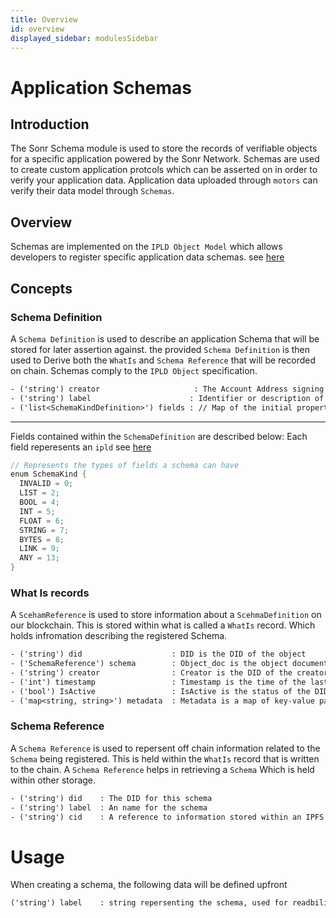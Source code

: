 ```yaml
---
title: Overview
id: overview
displayed_sidebar: modulesSidebar
---
```


# Application Schemas
## Introduction
The Sonr Schema module is used to store the records of verifiable objects for a specific application powered by the Sonr Network. Schemas are used to create custom application protcols which can be asserted on in order to verify your application data. Application data uploaded through `motors` can verify their data model through `Schemas`.

## Overview
Schemas are implemented on the `IPLD Object Model` which allows developers to register specific application data schemas. see [here](https://ipld.io/docs/schemas)

## Concepts

### Schema Definition
A `Schema Definition` is used to describe an application Schema that will be stored for later assertion against. the provided `Schema Definition` is then used to Derive both the `WhatIs` and `Schema Reference` that will be recorded on chain. Schemas comply to the `IPLD Object` specification. 

```tex
- ('string') creator                     : The Account Address signing this message
- ('string') label                      : Identifier or description of the schema
- ('list<SchemaKindDefinition>') fields : // Map of the initial property names to their IPLD types
```
---
Fields contained within the `SchemaDefinition` are described below:
Each field reperesents an `ipld` see [here](https://ipld.io/docs/schemas/features/typekinds/)
```go
// Represents the types of fields a schema can have
enum SchemaKind {
  INVALID = 0;
  LIST = 2;
  BOOL = 4;
  INT = 5;
  FLOAT = 6;
  STRING = 7;
  BYTES = 8;
  LINK = 9;
  ANY = 13;
}
```
### What Is records
A `ScehamReference` is used to store information about a `ScehmaDefinition` on our blockchain. This is stored within what is called a `WhatIs` record. Which holds infromation describing the registered Schema.

```tex
- ('string') did                    : DID is the DID of the object
- ('SchemaReference') schema        : Object_doc is the object document
- ('string') creator                : Creator is the DID of the creator
- ('int') timestamp                 : Timestamp is the time of the last update of the DID Document
- ('bool') IsActive                 : IsActive is the status of the DID Document
- ('map<string, string>') metadata  : Metadata is a map of key-value pairs that can be used to store additional information about the WhatIs (Schema)

```

### Schema Reference
A `Schema Reference` is used to repersent off chain information related to the `Schema` being registered. This is held within the `WhatIs` record that is written to the chain. A `Schema Reference` helps in retrieving a `Schema` Which is held within other storage.

```tex
- ('string') did    : The DID for this schema
- ('string') label  : An name for the schema
- ('string') cid    : A reference to information stored within an IPFS node.
```


# Usage

When creating a schema, the following data will be defined upfront

```tex
('string') label    : string repersenting the schema, used for readbility purposes

```